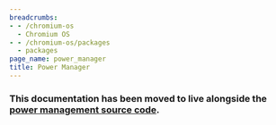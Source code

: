 ```yaml
---
breadcrumbs:
- - /chromium-os
  - Chromium OS
- - /chromium-os/packages
  - packages
page_name: power_manager
title: Power Manager
---
```


### This documentation has been moved to live alongside the [power management source code](https://chromium.googlesource.com/chromiumos/platform2/+/HEAD/power_manager/README.md).
